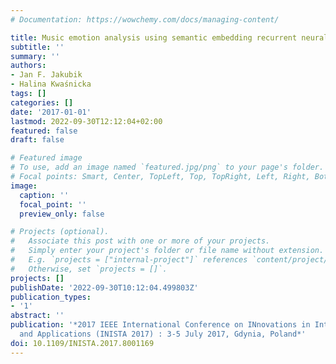 ```yaml
---
# Documentation: https://wowchemy.com/docs/managing-content/

title: Music emotion analysis using semantic embedding recurrent neural networks
subtitle: ''
summary: ''
authors:
- Jan F. Jakubik
- Halina Kwaśnicka
tags: []
categories: []
date: '2017-01-01'
lastmod: 2022-09-30T12:12:04+02:00
featured: false
draft: false

# Featured image
# To use, add an image named `featured.jpg/png` to your page's folder.
# Focal points: Smart, Center, TopLeft, Top, TopRight, Left, Right, BottomLeft, Bottom, BottomRight.
image:
  caption: ''
  focal_point: ''
  preview_only: false

# Projects (optional).
#   Associate this post with one or more of your projects.
#   Simply enter your project's folder or file name without extension.
#   E.g. `projects = ["internal-project"]` references `content/project/deep-learning/index.md`.
#   Otherwise, set `projects = []`.
projects: []
publishDate: '2022-09-30T10:12:04.499803Z'
publication_types:
- '1'
abstract: ''
publication: '*2017 IEEE International Conference on INnovations in Intelligent SysTems
  and Applications (INISTA 2017) : 3-5 July 2017, Gdynia, Poland*'
doi: 10.1109/INISTA.2017.8001169
---
```

